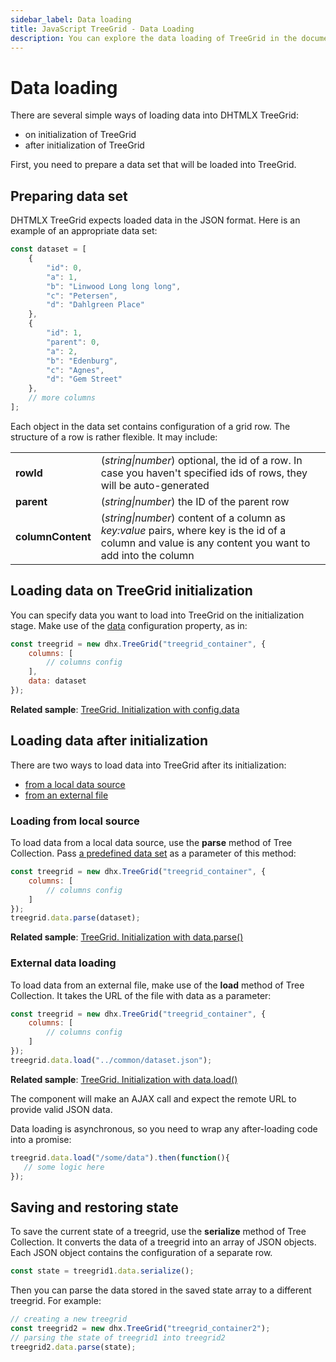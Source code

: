 ```yaml
---
sidebar_label: Data loading
title: JavaScript TreeGrid - Data Loading 
description: You can explore the data loading of TreeGrid in the documentation of the DHTMLX JavaScript UI library. Browse developer guides and API reference, try out code examples and live demos, and download a free 30-day evaluation version of DHTMLX Suite.
---
```


# Data loading

There are several simple ways of loading data into DHTMLX TreeGrid:

- on initialization of TreeGrid
- after initialization of TreeGrid

First, you need to prepare a data set that will be loaded into TreeGrid.

## Preparing data set

DHTMLX TreeGrid expects loaded data in the JSON format. Here is an example of an appropriate data set:

~~~js
const dataset = [
    {
        "id": 0,
        "a": 1,
        "b": "Linwood Long long long",
        "c": "Petersen",
        "d": "Dahlgreen Place"
    },
    {
        "id": 1,
        "parent": 0,
        "a": 2,
        "b": "Edenburg",
        "c": "Agnes",
        "d": "Gem Street"
    },
    // more columns
];
~~~

Each object in the data set contains configuration of a grid row. The structure of a row is rather flexible. It may include:

<table>
    <tbody>
        <tr>
            <td><b>rowId</b></td>
            <td>(<i>string|number</i>) optional, the id of a row. In case you haven't specified ids of rows, they will be auto-generated</td>
        </tr>
        <tr>
            <td><b>parent</b></td>
            <td>(<i>string|number</i>) the ID of the parent row</td>
        </tr>
        <tr>
            <td><b>columnContent</b></td>
            <td>(<i>string|number</i>) content of a column as <i>key:value</i> pairs, where key is the id of a column and value is any content you want to add into the column</td>
        </tr>
    </tbody>
</table>

## Loading data on TreeGrid initialization

You can specify data you want to load into TreeGrid on the initialization stage. Make use of the [data](treegrid/api/treegrid_data_config.md) configuration property, as in:

~~~js
const treegrid = new dhx.TreeGrid("treegrid_container", {
    columns: [
        // columns config
    ],
    data: dataset
});
~~~

**Related sample**: [TreeGrid. Initialization with config.data](https://snippet.dhtmlx.com/kob9385v)

## Loading data after initialization

There are two ways to load data into TreeGrid after its initialization:

- [from a local data source](#loading-from-local-source)
- [from an external file](#external-data-loading)

### Loading from local source

To load data from a local data source, use the **parse** method of Tree Collection. Pass [a predefined data set](#preparing-data-set) as a parameter of this method:

~~~js
const treegrid = new dhx.TreeGrid("treegrid_container", {
    columns: [
        // columns config
    ]
});
treegrid.data.parse(dataset);
~~~

**Related sample**: [TreeGrid. Initialization with data.parse()](https://snippet.dhtmlx.com/jc8gn40c)

### External data loading

To load data from an external file, make use of the **load** method of Tree Collection. It takes the URL of the file with data as a parameter:

~~~js
const treegrid = new dhx.TreeGrid("treegrid_container", {
    columns: [
        // columns config
    ]
});
treegrid.data.load("../common/dataset.json");
~~~

**Related sample**: [TreeGrid. Initialization with data.load()](https://snippet.dhtmlx.com/44rmxlmq)

The component will make an AJAX call and expect the remote URL to provide valid JSON data.

Data loading is asynchronous, so you need to wrap any after-loading code into a promise:

~~~js
treegrid.data.load("/some/data").then(function(){
   // some logic here
});
~~~

## Saving and restoring state

To save the current state of a treegrid, use the **serialize** method of Tree Collection. It converts the data of a treegrid into an array of JSON objects. 
Each JSON object contains the configuration of a separate row.

~~~js
const state = treegrid1.data.serialize();
~~~

Then you can parse the data stored in the saved state array to a different treegrid. For example:

~~~js
// creating a new treegrid
const treegrid2 = new dhx.TreeGrid("treegrid_container2");
// parsing the state of treegrid1 into treegrid2
treegrid2.data.parse(state);
~~~
